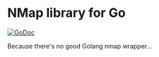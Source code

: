 # NMap library for Go

[![GoDoc](https://godoc.org/github.com/t94j0/nmap?status.svg)](https://godoc.org/github.com/t94j0/nmap)

Because there's no good Golang nmap wrapper...
